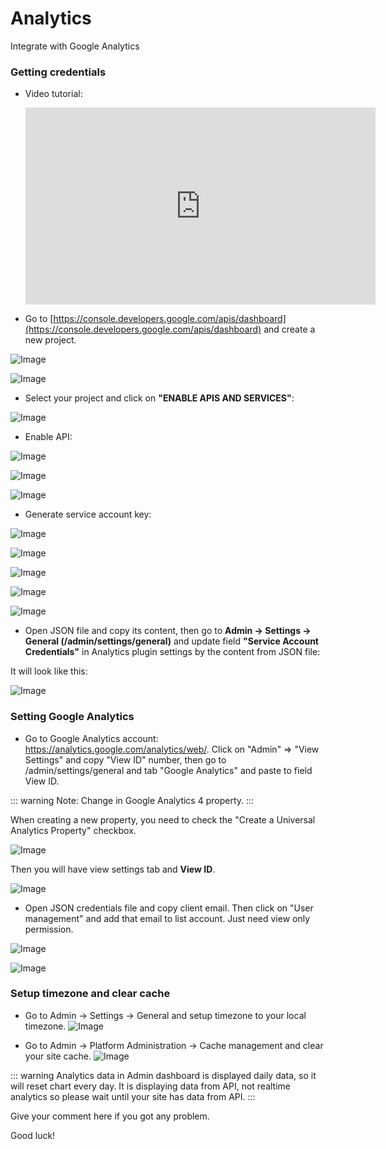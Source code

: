 #  Analytics

Integrate with Google Analytics

### Getting credentials

- Video tutorial:
  <iframe width="560" height="315" src="https://www.youtube.com/embed/lsx-HLJhoIc" title="YouTube video player" frameborder="0" allow="accelerometer; autoplay; clipboard-write; encrypted-media; gyroscope; picture-in-picture; web-share" allowfullscreen></iframe>


- Go to [https://console.developers.google.com/apis/dashboard](https://console.developers.google.com/apis/dashboard) and create a new project.

![Image](https://live.staticflickr.com/65535/51598079433_00e2dcbcb7_b.jpg)

![Image](https://live.staticflickr.com/65535/51598521599_b1be3d9eb3_b.jpg)

- Select your project and click on **"ENABLE APIS AND SERVICES"**:

![Image](https://live.staticflickr.com/65535/51597862401_4d78f3e8fb_b.jpg)

- Enable API:

![Image](https://live.staticflickr.com/65535/51597042652_8f9f67fc14_b.jpg)

![Image](https://live.staticflickr.com/65535/51598079238_cb0592a3d2_b.jpg)

![Image](https://live.staticflickr.com/65535/51597042477_6c0eb974c5_b.jpg)

- Generate service account key:

![Image](https://live.staticflickr.com/65535/51598092848_d9c13736da_b.jpg)

![Image](https://live.staticflickr.com/65535/51598099773_9b8ec11521_b.jpg)

![Image](https://live.staticflickr.com/65535/51597861926_5cee160ab1_b.jpg)

![Image](https://live.staticflickr.com/65535/51597042047_311601b409_b.jpg)

![Image](https://live.staticflickr.com/65535/51598078593_17f8ffe786_b.jpg)

- Open JSON file and copy its content, then go to **Admin -> Settings -> General (/admin/settings/general)** and update field **"Service Account Credentials"** in Analytics plugin settings by the content from JSON file:

It will look like this:

![Image](https://live.staticflickr.com/65535/51598520879_3d216f5d9b_b.jpg)

### Setting Google Analytics

- Go to Google Analytics account: https://analytics.google.com/analytics/web/. Click on "Admin" => "View Settings" and copy "View ID" number, then go to /admin/settings/general and tab "Google Analytics" and paste to field View ID.

::: warning
Note: Change in Google Analytics 4 property.
:::

When creating a new property, you need to check the "Create a Universal Analytics Property" checkbox.

![Image](https://live.staticflickr.com/65535/51598078418_7594dc9603_b.jpg)

Then you will have view settings tab and **View ID**.

![Image](https://live.staticflickr.com/65535/51597041702_1f999a9151_b.jpg)

- Open JSON credentials file and copy client email. Then click on "User management" and add that email to list account. Just need view only permission.

![Image](https://live.staticflickr.com/65535/51598756130_3491f2de47_b.jpg)


![Image](https://live.staticflickr.com/65535/51597861276_cbafa75e75_b.jpg)

### Setup timezone and clear cache

- Go to Admin -> Settings -> General and setup timezone to your local timezone.
  ![Image](https://live.staticflickr.com/65535/51598755980_243d6eabe3_b.jpg)

- Go to Admin -> Platform Administration -> Cache management and clear your site cache.
  ![Image](https://live.staticflickr.com/65535/51597041387_1a8c28a485_b.jpg)

::: warning
Analytics data in Admin dashboard is displayed daily data, so it will reset chart every day. It is displaying data from API, not realtime analytics so please wait until your site has data from API.
:::

Give your comment here if you got any problem.

Good luck!
